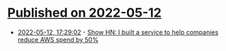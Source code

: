 # [Published on 2022-05-12](index.md)

* [2022-05-12, 17:29:02](https://news.ycombinator.com/item?id=31357221) - [Show HN: I built a service to help companies reduce AWS spend by 50%](https://news.ycombinator.com/item?id=31357221)
